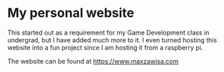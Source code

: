 # My personal website
This started out as a requirement for my Game Development class in undergrad, but I have added much more to it. I even turned hosting this website into a fun project since I am hosting it from a raspberry pi.

The website can be found at https://www.maxzawisa.com

